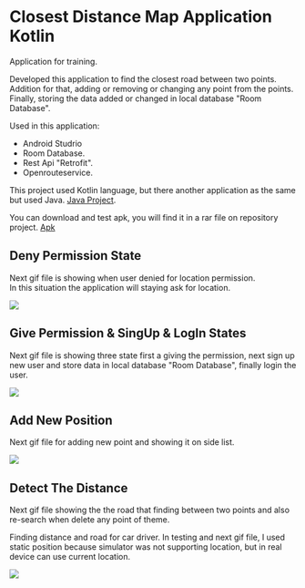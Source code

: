 # Closest Distance Map Application Kotlin

Application for training.

Developed this application to find the closest road between two points. Addition for that, adding or removing or changing any point from the points. Finally, storing the data added or changed in local database "Room Database".

Used in this application:
- Android Studrio
- Room Database.
- Rest Api "Retrofit".
- Openrouteservice.

This project used Kotlin language, but there another application as the same but used Java. [Java Project](https://github.com/TahaGitHub/closest-distance-map-application-java).

You can download and test apk, you will find it in a rar file on repository project. [Apk](https://github.com/TahaGitHub/closest-distance-map-application-kotlin/blob/master/Map_Application_Kotlin_Taha%20Almpkahel.rar)

## Deny Permission State

Next gif file is showing when user denied for location permission.\
In this situation the application will staying ask for location.

![](Permission.gif)

## Give Permission & SingUp & LogIn States

Next gif file is showing three state first a giving the permission, next sign up new user and store data in local database "Room Database", finally login the user.

![](SingUp%20and%20SingIn.gif)

## Add New Position

Next gif file for adding new point and showing it on side list.

![](Add%20New%20Place.gif)


## Detect The Distance

Next gif file showing the the road that finding between two points and also re-search when delete any point of theme.
  
Finding distance and road for car driver. In testing and next gif file, I used static position because simulator was not supporting location, but in real device can use current location.

![](Rote%20Olustur.gif)
